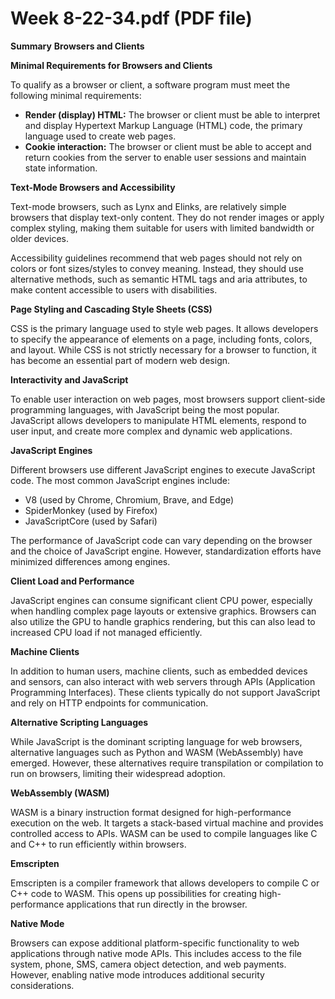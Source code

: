 # Week 8-22-34.pdf (PDF file)
**Summary**
**Browsers and Clients**

**Minimal Requirements for Browsers and Clients**

To qualify as a browser or client, a software program must meet the following minimal requirements:

* **Render (display) HTML:** The browser or client must be able to interpret and display Hypertext Markup Language (HTML) code, the primary language used to create web pages.
* **Cookie interaction:** The browser or client must be able to accept and return cookies from the server to enable user sessions and maintain state information.

**Text-Mode Browsers and Accessibility**

Text-mode browsers, such as Lynx and Elinks, are relatively simple browsers that display text-only content. They do not render images or apply complex styling, making them suitable for users with limited bandwidth or older devices.

Accessibility guidelines recommend that web pages should not rely on colors or font sizes/styles to convey meaning. Instead, they should use alternative methods, such as semantic HTML tags and aria attributes, to make content accessible to users with disabilities.

**Page Styling and Cascading Style Sheets (CSS)**

CSS is the primary language used to style web pages. It allows developers to specify the appearance of elements on a page, including fonts, colors, and layout. While CSS is not strictly necessary for a browser to function, it has become an essential part of modern web design.

**Interactivity and JavaScript**

To enable user interaction on web pages, most browsers support client-side programming languages, with JavaScript being the most popular. JavaScript allows developers to manipulate HTML elements, respond to user input, and create more complex and dynamic web applications.

**JavaScript Engines**

Different browsers use different JavaScript engines to execute JavaScript code. The most common JavaScript engines include:

* V8 (used by Chrome, Chromium, Brave, and Edge)
* SpiderMonkey (used by Firefox)
* JavaScriptCore (used by Safari)

The performance of JavaScript code can vary depending on the browser and the choice of JavaScript engine. However, standardization efforts have minimized differences among engines.

**Client Load and Performance**

JavaScript engines can consume significant client CPU power, especially when handling complex page layouts or extensive graphics. Browsers can also utilize the GPU to handle graphics rendering, but this can also lead to increased CPU load if not managed efficiently.

**Machine Clients**

In addition to human users, machine clients, such as embedded devices and sensors, can also interact with web servers through APIs (Application Programming Interfaces). These clients typically do not support JavaScript and rely on HTTP endpoints for communication.

**Alternative Scripting Languages**

While JavaScript is the dominant scripting language for web browsers, alternative languages such as Python and WASM (WebAssembly) have emerged. However, these alternatives require transpilation or compilation to run on browsers, limiting their widespread adoption.

**WebAssembly (WASM)**

WASM is a binary instruction format designed for high-performance execution on the web. It targets a stack-based virtual machine and provides controlled access to APIs. WASM can be used to compile languages like C and C++ to run efficiently within browsers.

**Emscripten**

Emscripten is a compiler framework that allows developers to compile C or C++ code to WASM. This opens up possibilities for creating high-performance applications that run directly in the browser.

**Native Mode**

Browsers can expose additional platform-specific functionality to web applications through native mode APIs. This includes access to the file system, phone, SMS, camera object detection, and web payments. However, enabling native mode introduces additional security considerations.
